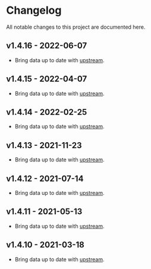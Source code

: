 # Changelog
All notable changes to this project are documented here.

## v1.4.16 - 2022-06-07
* Bring data up to date with [upstream](https://github.com/google/libphonenumber/releases/tag/v8.12.49).

## v1.4.15 - 2022-04-07
* Bring data up to date with [upstream](https://github.com/google/libphonenumber/releases/tag/v8.12.46).

## v1.4.14 - 2022-02-25
* Bring data up to date with [upstream](https://github.com/google/libphonenumber/releases/tag/v8.12.44).

## v1.4.13 - 2021-11-23
* Bring data up to date with [upstream](https://github.com/google/libphonenumber/releases/tag/v8.12.37).

## v1.4.12 - 2021-07-14
* Bring data up to date with [upstream](https://github.com/google/libphonenumber/releases/tag/v8.12.27).

## v1.4.11 - 2021-05-13
* Bring data up to date with [upstream](https://github.com/google/libphonenumber/releases/tag/v8.12.22).

## v1.4.10 - 2021-03-18
* Bring data up to date with [upstream](https://github.com/google/libphonenumber/releases/tag/v8.12.20).
